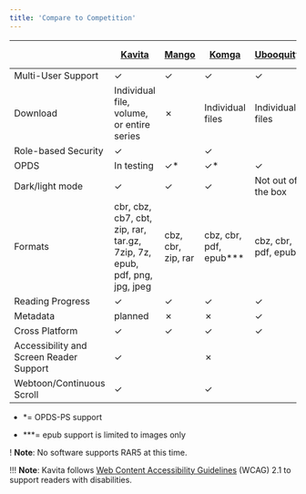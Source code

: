 ```yaml
---
title: 'Compare to Competition'
---
```


| | [Kavita](https://github.com/Kareadita/Kavita) | [Mango](https://github.com/hkalexling/Mango) | [Komga](https://github.com/gotson/komga) | [Ubooquity](https://vaemendis.net/ubooquity/) | [Calibre-web](https://github.com/janeczku/calibre-web) |
|  ------ | ------ | ------ | ------ | ------ | ------ |
| Multi-User Support | ✓ | ✓ | ✓ | ✓ | ✓ |
| Download |Individual file, volume, or entire series | ✗ | Individual files | Individual files | Individual files |
| Role-based Security| ✓ | | ✓ |  | ✓ | 
| OPDS  | In testing | ✓* | ✓* | ✓ | ✓ |
| Dark/light mode | ✓ | ✓ | ✓ | Not out of the box | ✗ |
| Formats | cbr, cbz, cb7, cbt, zip, rar, tar.gz, 7zip, 7z, epub, pdf, png, jpg, jpeg | cbz, cbr, zip, rar | cbz, cbr, pdf, epub*** | cbz, cbr, pdf, epub | mobi, epub, pdf, cbz, cbr, cbt, lit, doc(x), odt, rtf, html |
| Reading Progress | ✓ | ✓ | ✓ | ✓ | ✓ |
| Metadata | planned | ✗ | ✗ | ✓ | ✓ |
| Cross Platform | ✓ | ✓ | ✓ | ✓ | ✓ |
| Accessibility and Screen Reader Support | ✓ | | ✗ | | ✗ |
| Webtoon/Continuous Scroll | ✓ | |✓ | | |

* *= OPDS-PS support

* ***= epub support is limited to images only 

! **Note**: No software supports RAR5 at this time.

!!! **Note**: Kavita follows [Web Content Accessibility Guidelines](https://www.w3.org/TR/WCAG21/) (WCAG) 2.1 to support readers with disabilities.